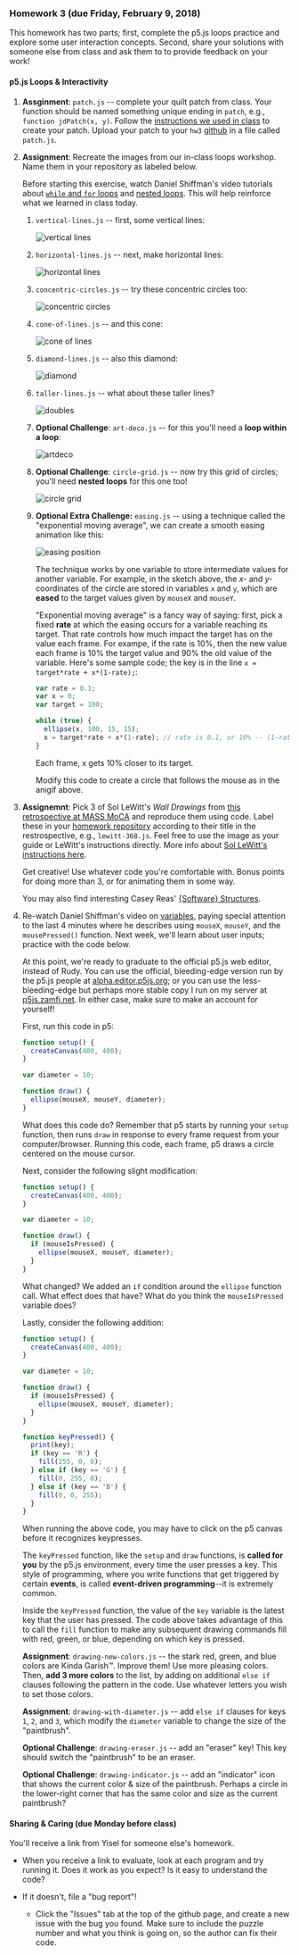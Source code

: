### Homework 3 (due Friday, February 9, 2018)

This homework has two parts; first, complete the p5.js loops practice and explore some user interaction concepts. Second, share your solutions with someone else from class and ask them to to provide feedback on your work!

#### p5.js Loops & Interactivity

1. **Assginment**: `patch.js` -- complete your quilt patch from class. Your function should be named something unique ending in `patch`, e.g., `function jdPatch(x, y)`. Follow the [instructions we used in class](https://github.com/zamfi/cca-programming-electronics-spring-2018/blob/master/README.md#class-quilt) to create your patch. Upload your patch to your `hw3` [github](http://github.com/zamfi/github-guide) in a file called `patch.js`.

2.  **Assignment**: Recreate the images from our in-class loops workshop. Name them in your repository as labeled below.

    Before starting this exercise, watch Daniel Shiffman's video tutorials about [`while` and `for` loops](https://www.youtube.com/watch?v=cnRD9o6odjk) and [nested loops](https://www.youtube.com/watch?v=1c1_TMdf8b8). This will help reinforce what we learned in class today.
    
    1.  `vertical-lines.js` -- first, some vertical lines:
        
        ![vertical lines](../img/vertical-lines.png)

    2.  `horizontal-lines.js` -- next, make horizontal lines:
    
        ![horizontal lines](../img/horizontal-lines.png)
        
    3.  `concentric-circles.js` -- try these concentric circles too:
        
        ![concentric circles](../img/concentric-circles.png)

    4.  `cone-of-lines.js` -- and this cone:
        
        ![cone of lines](../img/cone-of-lines.png)
    
    5.  `diamond-lines.js` -- also this diamond:
        
        ![diamond](../img/diamond.png)
    
    6.  `taller-lines.js` -- what about these taller lines?
        
        ![doubles](../img/doubles.png)
    
    7.  **Optional Challenge**: `art-deco.js` -- for this you'll need a **loop within a loop**:
        
        ![artdeco](../img/artdeco.png)

    8.  **Optional Challenge**: `circle-grid.js` -- now try this grid of circles; you'll need **nested loops** for this one too!
        
        ![circle grid](../img/circle-grid.png)

    9.  **Optional Extra Challenge:** `easing.js` -- using a technique called the "exponential moving average", we can create a smooth easing animation like this:
        
        ![easing position](../img/easing-position.gif)
        
        The technique works by one variable to store intermediate values for another variable. For example, in the sketch above, the *x-* and *y-* coordinates of the circle are stored in variables `x` and `y`, which are **eased** to the target values given by `mouseX` and `mouseY`.
        
        "Exponential moving average" is a fancy way of saying: first, pick a fixed **rate** at which the easing occurs for a variable reaching its target. That rate controls how much impact the target has on the value each frame. For exampe, if the rate is 10%, then the new value each frame is 10% the target value and 90% the old value of the variable. Here's some sample code; the key is in the line `x = target*rate + x*(1-rate);`:
        
        ```javascript    
        var rate = 0.1;
        var x = 0;
        var target = 100;
        
        while (true) {
          ellipse(x, 100, 15, 15);
          x = target*rate + x*(1-rate); // rate is 0.1, or 10% -- (1-rate) is 0.9, or 90%
        }
        ```
        
        Each frame, x gets 10% closer to its target.
        
        Modify this code to create a circle that follows the mouse as in the anigif above.

3.  **Assignemnt**: Pick 3 of Sol LeWitt's *Wall Drawings* from [this retrospective at MASS MoCA](http://massmoca.org/sol-lewitt/) and reproduce them using code. Label these in your [homework repository](http://github.com/zamfi/github-guide) according to their title in the restrospective, e.g., `lewitt-368.js`. Feel free to use the image as your guide or LeWitt's instructions directly. More info about [Sol LeWitt's instructions here](http://risdmuseum.org/manual/45_variations_of_a_drawing_sol_lewitt_and_his_written_instructions).
    
    Get creative! Use whatever code you're comfortable with. Bonus points for doing more than 3, or for animating them in some way.
    
    You may also find interesting Casey Reas' [{Software} Structures](http://artport.whitney.org/commissions/softwarestructures/map.html).    
    
4.  Re-watch Daniel Shiffman's video on [variables](https://www.youtube.com/watch?v=RnS0YNuLfQQ), paying special attention to the last 4 minutes where he describes using `mouseX`, `mouseY`, and the `mousePressed()` function. Next week, we'll learn about user inputs; practice with the code below.
    
    At this point, we're ready to graduate to the official p5.js web editor, instead of Rudy. You can use the official, bleeding-edge version run by the p5.js people at [alpha.editor.p5js.org](http://alpha.editor.p5js.org); or you can use the less-bleeding-edge but perhaps more stable copy I run on my server at [p5js.zamfi.net](http://p5js.zamfi.net). In either case, make sure to make an account for yourself!
    
    First, run this code in p5:
    
    ```javascript
    function setup() { 
      createCanvas(400, 400);
    } 

    var diameter = 10;

    function draw() { 
      ellipse(mouseX, mouseY, diameter);
    }
    ```
    
    What does this code do? Remember that p5 starts by running your `setup` function, then runs `draw` in response to every frame request from your computer/browser. Running this code, each frame, p5 draws a circle centered on the mouse cursor.
    
    Next, consider the following slight modification:
    
    ```javascript
    function setup() { 
      createCanvas(400, 400);
    } 

    var diameter = 10;

    function draw() { 
      if (mouseIsPressed) {
        ellipse(mouseX, mouseY, diameter);
      }
    }
    ```
    
    What changed? We added an `if` condition around the `ellipse` function call. What effect does that have? What do you think the `mouseIsPressed` variable does?
    
    Lastly, consider the following addition:
    
    ```javascript
    function setup() { 
      createCanvas(400, 400);
    } 

    var diameter = 10;

    function draw() { 
      if (mouseIsPressed) {
        ellipse(mouseX, mouseY, diameter);
      }
    }

    function keyPressed() {
      print(key);
      if (key == 'R') {
        fill(255, 0, 0);
      } else if (key == 'G') {
        fill(0, 255, 0);
      } else if (key == 'B') {
        fill(0, 0, 255); 
      }
    }
    ```
    
    When running the above code, you may have to click on the p5 canvas before it recognizes keypresses.
    
    The `keyPressed` function, like the `setup` and `draw` functions, is **called for you** by the p5.js environment, every time the user presses a key. This style of programming, where you write functions that get triggered by certain **events**, is called **event-driven programming**--it is extremely common.
    
    Inside the `keyPressed` function, the value of the `key` variable is the latest key that the user has pressed. The code above takes advantage of this to call the `fill` function to make any subsequent drawing commands fill with red, green, or blue, depending on which key is pressed.
    
    **Assignment**: `drawing-new-colors.js` -- the stark red, green, and blue colors are Kinda Garish™. Improve them! Use more pleasing colors. Then, **add 3 more colors** to the list, by adding on additional `else if` clauses following the pattern in the code. Use whatever letters you wish to set those colors.
    
    **Assignment**: `drawing-with-diameter.js` -- add `else if` clauses for keys `1`, `2`, and `3`, which modify the `diameter` variable to change the size of the "paintbrush".
    
    **Optional Challenge**: `drawing-eraser.js` -- add an "eraser" key! This key should switch the "paintbrush" to be an eraser.
    
    **Optional Challenge**: `drawing-indicator.js` -- add an "indicator" icon that shows the current color & size of the paintbrush. Perhaps a circle in the lower-right corner that has the same color and size as the current paintbrush?
    
#### Sharing & Caring (due Monday before class)

You'll receive a link from Yisel for someone else's homework.

- When you receive a link to evaluate, look at each program and try running it. Does it work as you expect? Is it easy to understand the code?

- If it doesn't, file a "bug report"!

  - Click the "Issues" tab at the top of the github page, and create a new issue with the bug you found. Make sure to include the puzzle number and what you think is going on, so the author can fix their code.
